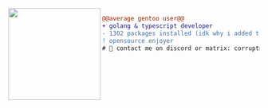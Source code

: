 <img align="left" height="185" src="https://sun9-67.userapi.com/impf/OUZ4Ub37jswMuzoiwdhSsdDVPVxslwgemoZ2lQ/JNT7d32IZBk.jpg?size=735x402&quality=95&sign=b5879e8ccf7324e543e4a5a7a69c62d9"/>

```diff
@@average gentoo user@@
+ golang & typescript developer
- 1302 packages installed (idk why i added this to readme)
! opensource enjoyer
# 📖 contact me on discord or matrix: corruptmemory#3718 and farlowee:matrix.org
```

